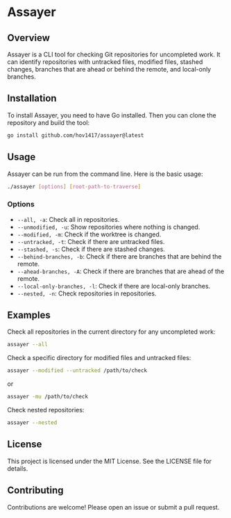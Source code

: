 # Assayer

## Overview

Assayer is a CLI tool for checking Git repositories for uncompleted work. It can identify repositories with untracked files, modified files, stashed changes, branches that are ahead or behind the remote, and local-only branches.

## Installation

To install Assayer, you need to have Go installed. Then you can clone the repository and build the tool:

```sh
go install github.com/hov1417/assayer@latest
```

## Usage

Assayer can be run from the command line. Here is the basic usage:

```sh
./assayer [options] [root-path-to-traverse]
```

### Options

- `--all, -a`: Check all in repositories.
- `--unmodified, -u`: Show repositories where nothing is changed.
- `--modified, -m`: Check if the worktree is changed.
- `--untracked, -t`: Check if there are untracked files.
- `--stashed, -s`: Check if there are stashed changes.
- `--behind-branches, -b`: Check if there are branches that are behind the remote.
- `--ahead-branches, -A`: Check if there are branches that are ahead of the remote.
- `--local-only-branches, -l`: Check if there are local-only branches.
- `--nested, -n`: Check repositories in repositories.

## Examples

Check all repositories in the current directory for any uncompleted work:

```sh
assayer --all
```

Check a specific directory for modified files and untracked files:

```sh
assayer --modified --untracked /path/to/check
```
or
```sh
assayer -mu /path/to/check
```

Check nested repositories:

```sh
assayer --nested
```

## License

This project is licensed under the MIT License. See the LICENSE file for details.

## Contributing

Contributions are welcome! Please open an issue or submit a pull request.